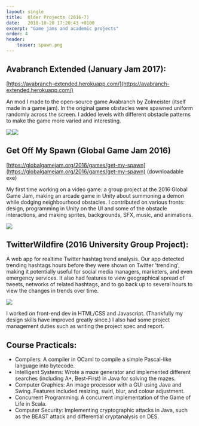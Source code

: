 ```yaml
---
layout: single
title:  Older Projects (2016-7)
date:   2018-10-20 17:20:43 +0100
excerpt: "Game jams and academic projects"
order: 4
header:
    teaser: spawn.png
---
```

## Avabranch Extended (January Jam 2017):
[https://avabranch-extended.herokuapp.com/](https://avabranch-extended.herokuapp.com/)

An mod I made to the open-source game Avabranch by Zolmeister (itself made in a game jam). In the original game obstacles were spawned uniform randomly across the screen. I added levels with different obstacle patterns to make the game more varied and interesting.

<img src="{{site.url}}/assets/img/Avabranch2.png"/><img src="{{site.url}}/assets/img/avabranch3.png"/>

## Get Off My Spawn (Global Game Jam 2016)
[https://globalgamejam.org/2016/games/get-my-spawn](https://globalgamejam.org/2016/games/get-my-spawn) (downloadable exe)

My first time working on a video game: a group project at the 2016 Global Game Jam, making an arcade game in Unity about summoning a demon while dodging neighbourhood obstacles. I contributed on various fronts: design, programming in Unity on the UI and some of the obstacle interactions, and making sprites, backgrounds, SFX, music, and animations.

<img src="{{site.url}}/assets/img/spawn.png"/>

## TwitterWildfire (2016 University Group Project):
A web app for realtime Twitter hashtag trend analysis. Our app detected trending hashtags hours before they were shown on Twitter 'trending', making it potentially useful for social media managers, marketers, and even emergency services. It also had features to view geographical spread of tweets, networks of related hashtags, and to go back up to several hours to view the changes in trends over time.

<img src="{{site.url}}/assets/img/digitalwildfire1.jpg">

I worked on front-end dev in HTML/CSS and Javascript. (Thankfully my design skills have improved greatly since.) I also had some project management duties such as writing the project spec and report.

## Course Practicals:
- Compilers: A compiler in OCaml to compile a simple Pascal-like language into bytecode. 
- Intelligent Systems: Wrote a maze generator and implemented different searches (including A*, Best-First) in Java for solving the mazes.
- Computer Graphics: An image processor with a GUI using Java and Swing. Features included resizing, swirl, blur, and colour adjustment.
- Concurrent Programming: A concurrent implementation of the Game of Life in Scala.
- Computer Security: Implementing cryptographic attacks in Java, such as the BEAST attack and differential cryptanalysis on DES.